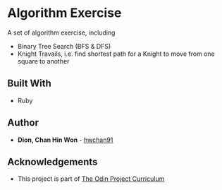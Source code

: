 # Algorithm Exercise

A set of algorithm exercise, including
* Binary Tree Search (BFS & DFS)
* Knight Travails, i.e. find shortest path for a Knight to move from one square to another


## Built With

* Ruby


## Author

* **Dion, Chan Hin Won** -  [hwchan91](https://github.com/hwchan91)

## Acknowledgements

* This project is part of [The Odin Project Curriculum](https://www.theodinproject.com/courses/ruby-programming/lessons/data-structures-and-algorithms)
